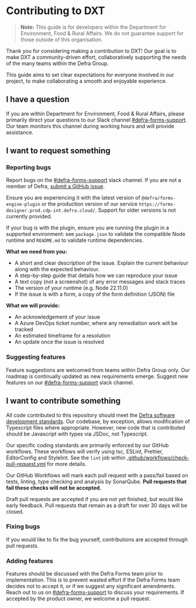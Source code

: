# Contributing to DXT

> **Note:** This guide is for developers within the Department for Environment, Food & Rural Affairs. We do not guarantee support for those outside of this organisation.

Thank you for considering making a contribution to DXT! Our goal is to make DXT a community-driven effort, collaboratively supporting the needs of the many teams within the Defra Group.

This guide aims to set clear expectations for everyone involved in our project, to make collaborating a smooth and enjoyable experience.

## I have a question

If you are within Department for Environment, Food & Rural Affairs, please primarily direct your questions to our Slack channel [#defra-forms-support](https://defra-digital-team.slack.com). Our team monitors this channel during working hours and will provide assistance.

## I want to request something

### Reporting bugs

Report bugs on the [#defra-forms-support](https://defra-digital-team.slack.com) slack channel. If you are not a member of Defra, [submit a GitHub issue](https://github.com/DEFRA/forms-engine-plugin/issues).

Ensure you are experiencing it with the latest version of `@defra/forms-engine-plugin` or the production version of our service `https://forms-designer.prod.cdp-int.defra.cloud/`. Support for older versions is not currently provided.

If your bug is with the plugin, ensure you are running the plugin in a supported environment: see `package.json` to validate the compatible Node runtime and `README.md` to validate runtime dependencies.

**What we need from you:**

- A short and clear description of the issue. Explain the current behaviour along with the expected behaviour.
- A step-by-step guide that details how we can reproduce your issue
- A text copy (not a screenshot) of any error messages and stack traces
- The version of your runtime (e.g. Node 22.11.0)
- If the issue is with a form, a copy of the form definition (JSON) file

**What we will provide:**

- An acknowledgement of your issue
- A Azure DevOps ticket number, where any remediation work will be tracked
- An estimated timeframe for a resolution
- An update once the issue is resolved

### Suggesting features

Feature suggestions are welcomed from teams within Defra Group only. Our roadmap is continually updated as new requirements emerge. Suggest new features on our [#defra-forms-support](https://defra-digital-team.slack.com) slack channel.

## I want to contribute something

All code contributed to this repository should meet the [Defra software development standards](https://defra.github.io/software-development-standards/). Our codebase, by exception, allows modification of Typescript files where appropriate. However, new code that is contributed should be Javascript with types via JSDoc, not Typescript.

Our specific coding standards are primarily enforced by our GitHub workflows. These workflows will verify using tsc, ESLint, Prettier, EditorConfig and Stylelint. See the `lint` job within [.github/workflows/check-pull-request.yml](.github/workflows/check-pull-request.yml) for more details.

Our GitHub Workflows will mark each pull request with a pass/fail based on tests, linting, type checking and analysis by SonarQube. **Pull requests that fail these checks will not be accepted.**

Draft pull requests are accepted if you are not yet finished, but would like early feedback. Pull requests that remain as a draft for over 30 days will be closed.

### Fixing bugs

If you would like to fix the bug yourself, contributions are accepted through pull requests.

### Adding features

Features should be discussed with the Defra Forms team prior to implementation. This is to prevent wasted effort if the Defra Forms team decides not to accept it, or if we suggest any significant amendments. Reach out to us on [#defra-forms-support](https://defra-digital-team.slack.com) to discuss your requirements. If accepted by the product owner, we welcome a pull request.
